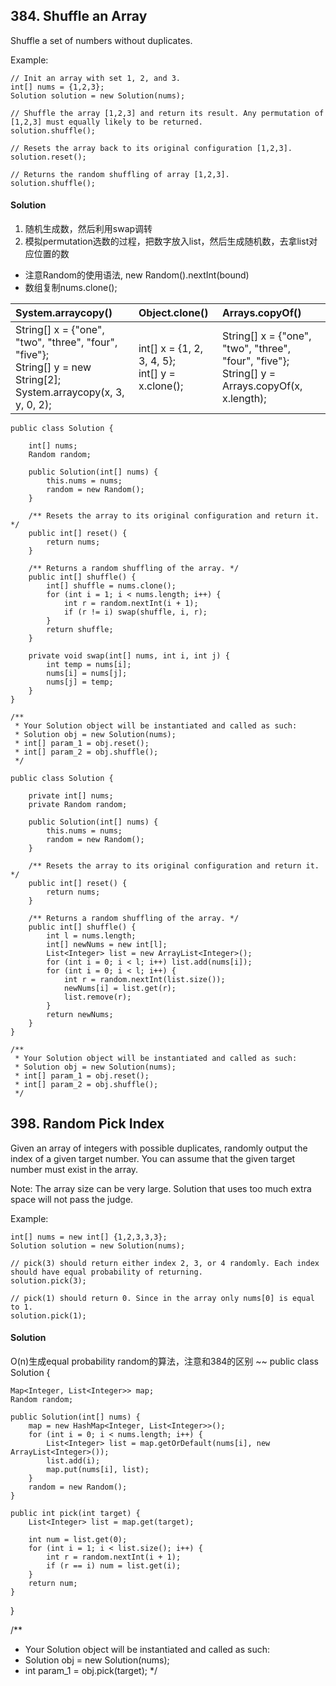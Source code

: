 ## 384. Shuffle an Array
Shuffle a set of numbers without duplicates.

Example:
~~~
// Init an array with set 1, 2, and 3.
int[] nums = {1,2,3};
Solution solution = new Solution(nums);

// Shuffle the array [1,2,3] and return its result. Any permutation of [1,2,3] must equally likely to be returned.
solution.shuffle();

// Resets the array back to its original configuration [1,2,3].
solution.reset();

// Returns the random shuffling of array [1,2,3].
solution.shuffle();
~~~

#### Solution
1. 随机生成数，然后利用swap调转
2. 模拟permutation选数的过程，把数字放入list，然后生成随机数，去拿list对应位置的数


- 注意Random的使用语法, new Random().nextInt(bound)
- 数组复制nums.clone(); <br>

|  System.arraycopy()  |  Object.clone()     | Arrays.copyOf()  |
| :------------- | :------------- | :------------- |
| String[] x = {"one", "two", "three", "four", "five"}; <br> String[] y = new String[2]; <br> System.arraycopy(x, 3, y, 0, 2); | int[] x = {1, 2, 3, 4, 5}; <br> int[] y = x.clone(); | String[] x = {"one", "two", "three", "four", "five"}; <br> String[] y = Arrays.copyOf(x, x.length);|

~~~
public class Solution {

    int[] nums;
    Random random;

    public Solution(int[] nums) {
        this.nums = nums;  
        random = new Random();
    }

    /** Resets the array to its original configuration and return it. */
    public int[] reset() {
        return nums;
    }

    /** Returns a random shuffling of the array. */
    public int[] shuffle() {
        int[] shuffle = nums.clone();
        for (int i = 1; i < nums.length; i++) {
            int r = random.nextInt(i + 1);
            if (r != i) swap(shuffle, i, r);
        }
        return shuffle;
    }

    private void swap(int[] nums, int i, int j) {
        int temp = nums[i];
        nums[i] = nums[j];
        nums[j] = temp;
    }
}

/**
 * Your Solution object will be instantiated and called as such:
 * Solution obj = new Solution(nums);
 * int[] param_1 = obj.reset();
 * int[] param_2 = obj.shuffle();
 */
~~~

~~~
public class Solution {

    private int[] nums;
    private Random random;

    public Solution(int[] nums) {
        this.nums = nums;
        random = new Random();
    }

    /** Resets the array to its original configuration and return it. */
    public int[] reset() {
        return nums;
    }

    /** Returns a random shuffling of the array. */
    public int[] shuffle() {
        int l = nums.length;
        int[] newNums = new int[l];
        List<Integer> list = new ArrayList<Integer>();
        for (int i = 0; i < l; i++) list.add(nums[i]);
        for (int i = 0; i < l; i++) {
            int r = random.nextInt(list.size());
            newNums[i] = list.get(r);
            list.remove(r);
        }
        return newNums;
    }
}

/**
 * Your Solution object will be instantiated and called as such:
 * Solution obj = new Solution(nums);
 * int[] param_1 = obj.reset();
 * int[] param_2 = obj.shuffle();
 */
~~~

## 398. Random Pick Index
Given an array of integers with possible duplicates, randomly output the index of a given target number. You can assume that the given target number must exist in the array.

Note:
The array size can be very large. Solution that uses too much extra space will not pass the judge.

Example:
~~~
int[] nums = new int[] {1,2,3,3,3};
Solution solution = new Solution(nums);

// pick(3) should return either index 2, 3, or 4 randomly. Each index should have equal probability of returning.
solution.pick(3);

// pick(1) should return 0. Since in the array only nums[0] is equal to 1.
solution.pick(1);
~~~

#### Solution
O(n)生成equal probability random的算法，注意和384的区别
~~
public class Solution {

    Map<Integer, List<Integer>> map;
    Random random;

    public Solution(int[] nums) {
        map = new HashMap<Integer, List<Integer>>();
        for (int i = 0; i < nums.length; i++) {
            List<Integer> list = map.getOrDefault(nums[i], new ArrayList<Integer>());
            list.add(i);
            map.put(nums[i], list);
        }
        random = new Random();
    }

    public int pick(int target) {
        List<Integer> list = map.get(target);

        int num = list.get(0);
        for (int i = 1; i < list.size(); i++) {
            int r = random.nextInt(i + 1);
            if (r == i) num = list.get(i);
        }
        return num;
    }
}

/**
 * Your Solution object will be instantiated and called as such:
 * Solution obj = new Solution(nums);
 * int param_1 = obj.pick(target);
 */
~~~
